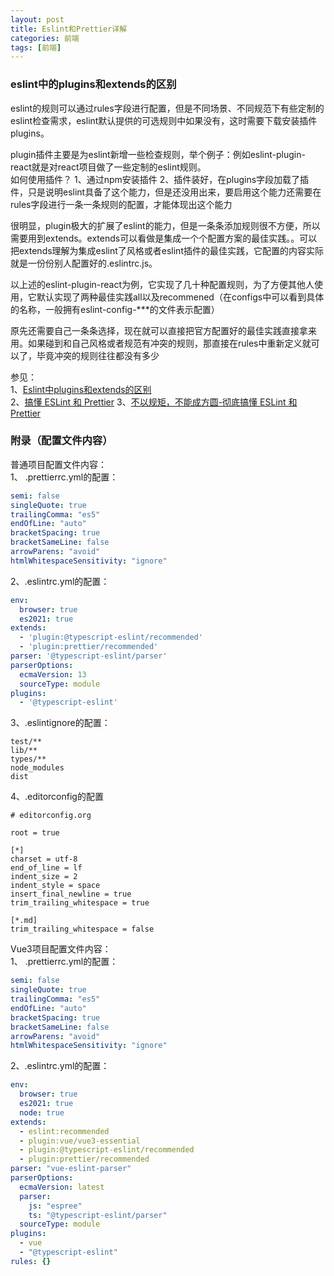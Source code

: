 ```yaml
---
layout: post
title: Eslint和Prettier详解
categories: 前端
tags: [前端]
---
```


### eslint中的plugins和extends的区别
eslint的规则可以通过rules字段进行配置，但是不同场景、不同规范下有些定制的eslint检查需求，eslint默认提供的可选规则中如果没有，这时需要下载安装插件plugins。

plugin插件主要是为eslint新增一些检查规则，举个例子：例如eslint-plugin-react就是对react项目做了一些定制的eslint规则。  
如何使用插件？
1、通过npm安装插件
2、插件装好，在plugins字段加载了插件，只是说明eslint具备了这个能力，但是还没用出来，要启用这个能力还需要在rules字段进行一条一条规则的配置，才能体现出这个能力

很明显，plugin极大的扩展了eslint的能力，但是一条条添加规则很不方便，所以需要用到extends。extends可以看做是集成一个个配置方案的最佳实践。。可以把extends理解为集成eslint了风格或者eslint插件的最佳实践，它配置的内容实际就是一份份别人配置好的.eslintrc.js。 

以上述的eslint-plugin-react为例，它实现了几十种配置规则，为了方便其他人使用，它默认实现了两种最佳实践all以及recommened（在configs中可以看到具体的名称，一般拥有eslint-config-***的文件表示配置）

原先还需要自己一条条选择，现在就可以直接把官方配置好的最佳实践直接拿来用。如果碰到和自己风格或者规范有冲突的规则，那直接在rules中重新定义就可以了，毕竟冲突的规则往往都没有多少

参见：  
1、[Eslint中plugins和extends的区别](https://juejin.cn/post/6859291468138774535)  
2、[搞懂 ESLint 和 Prettier](https://zhuanlan.zhihu.com/p/80574300)
3、[不以规矩，不能成方圆-彻底搞懂 ESLint 和 Prettier](https://juejin.cn/post/6909788084666105864)

### 附录（配置文件内容）
普通项目配置文件内容：  
1、 .prettierrc.yml的配置：
```yml
semi: false
singleQuote: true
trailingComma: "es5"
endOfLine: "auto"
bracketSpacing: true
bracketSameLine: false
arrowParens: "avoid"
htmlWhitespaceSensitivity: "ignore"
```
2、.eslintrc.yml的配置：
```yml
env:
  browser: true
  es2021: true
extends:
  - 'plugin:@typescript-eslint/recommended'
  - 'plugin:prettier/recommended'
parser: '@typescript-eslint/parser'
parserOptions:
  ecmaVersion: 13
  sourceType: module
plugins:
  - '@typescript-eslint'
```
3、.eslintignore的配置：
```
test/**
lib/**
types/**
node_modules
dist
```
4、.editorconfig的配置
```
# editorconfig.org

root = true

[*]
charset = utf-8
end_of_line = lf
indent_size = 2
indent_style = space
insert_final_newline = true
trim_trailing_whitespace = true

[*.md]
trim_trailing_whitespace = false

```

Vue3项目配置文件内容：  
1、 .prettierrc.yml的配置：
```yml
semi: false
singleQuote: true
trailingComma: "es5"
endOfLine: "auto"
bracketSpacing: true
bracketSameLine: false
arrowParens: "avoid"
htmlWhitespaceSensitivity: "ignore"
```
2、.eslintrc.yml的配置：
```yml
env:
  browser: true
  es2021: true
  node: true
extends:
  - eslint:recommended
  - plugin:vue/vue3-essential
  - plugin:@typescript-eslint/recommended
  - plugin:prettier/recommended
parser: "vue-eslint-parser"
parserOptions:
  ecmaVersion: latest
  parser:
    js: "espree"
    ts: "@typescript-eslint/parser"
  sourceType: module
plugins:
  - vue
  - "@typescript-eslint"
rules: {}

```
